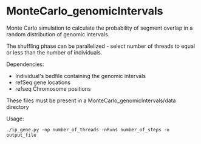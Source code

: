 # MonteCarlo_genomicIntervals
<p>Monte Carlo simulation to calculate the probability of segment overlap in a random distribution of genomic intervals. </p>

The shuffling phase can be parallelized - select number of threads to equal or less than the number of individuals.

Dependencies:
  - Individual's bedfile containing the genomic intervals
  - refSeq gene locations
  - refseq Chromosome positions
<p>These files must be present in a MonteCarlo_genomicIntervals/data directory</p>


Usage:
<p><code>./ip_gene.py -np number_of_threads -nRuns number_of_steps -o output_file </code></p>


